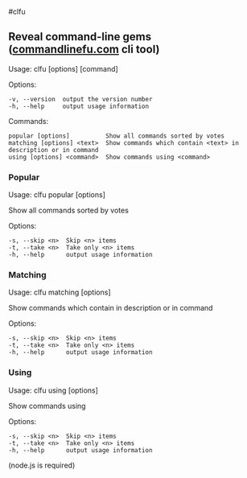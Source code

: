 #clfu
## Reveal command-line gems ([commandlinefu.com](http://commandlinefu.com) cli tool)

Usage: clfu [options] [command]


  Options:

    -v, --version  output the version number
    -h, --help     output usage information


  Commands:

    popular [options]          Show all commands sorted by votes
    matching [options] <text>  Show commands which contain <text> in description or in command
    using [options] <command>  Show commands using <command>

### Popular
Usage: clfu popular [options]

  Show all commands sorted by votes


  Options:

    -s, --skip <n>  Skip <n> items
    -t, --take <n>  Take only <n> items
    -h, --help      output usage information

### Matching
Usage: clfu matching [options] <text>

  Show commands which contain <text> in description or in command


  Options:

    -s, --skip <n>  Skip <n> items
    -t, --take <n>  Take only <n> items
    -h, --help      output usage information

### Using
Usage: clfu using [options] <command>

  Show commands using <command>


  Options:

    -s, --skip <n>  Skip <n> items
    -t, --take <n>  Take only <n> items
    -h, --help      output usage information


(node.js is required)
